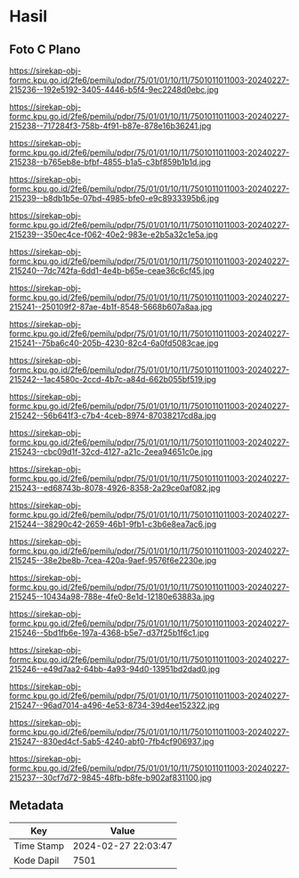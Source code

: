 # Hasil

## Foto C Plano

https://sirekap-obj-formc.kpu.go.id/2fe6/pemilu/pdpr/75/01/01/10/11/7501011011003-20240227-215236--192e5192-3405-4446-b5f4-9ec2248d0ebc.jpg

https://sirekap-obj-formc.kpu.go.id/2fe6/pemilu/pdpr/75/01/01/10/11/7501011011003-20240227-215238--717284f3-758b-4f91-b87e-878e16b36241.jpg

https://sirekap-obj-formc.kpu.go.id/2fe6/pemilu/pdpr/75/01/01/10/11/7501011011003-20240227-215238--b765eb8e-bfbf-4855-b1a5-c3bf859b1b1d.jpg

https://sirekap-obj-formc.kpu.go.id/2fe6/pemilu/pdpr/75/01/01/10/11/7501011011003-20240227-215239--b8db1b5e-07bd-4985-bfe0-e9c8933395b6.jpg

https://sirekap-obj-formc.kpu.go.id/2fe6/pemilu/pdpr/75/01/01/10/11/7501011011003-20240227-215239--350ec4ce-f062-40e2-983e-e2b5a32c1e5a.jpg

https://sirekap-obj-formc.kpu.go.id/2fe6/pemilu/pdpr/75/01/01/10/11/7501011011003-20240227-215240--7dc742fa-6dd1-4e4b-b65e-ceae36c6cf45.jpg

https://sirekap-obj-formc.kpu.go.id/2fe6/pemilu/pdpr/75/01/01/10/11/7501011011003-20240227-215241--250109f2-87ae-4b1f-8548-5668b607a8aa.jpg

https://sirekap-obj-formc.kpu.go.id/2fe6/pemilu/pdpr/75/01/01/10/11/7501011011003-20240227-215241--75ba6c40-205b-4230-82c4-6a0fd5083cae.jpg

https://sirekap-obj-formc.kpu.go.id/2fe6/pemilu/pdpr/75/01/01/10/11/7501011011003-20240227-215242--1ac4580c-2ccd-4b7c-a84d-662b055bf519.jpg

https://sirekap-obj-formc.kpu.go.id/2fe6/pemilu/pdpr/75/01/01/10/11/7501011011003-20240227-215242--56b641f3-c7b4-4ceb-8974-87038217cd8a.jpg

https://sirekap-obj-formc.kpu.go.id/2fe6/pemilu/pdpr/75/01/01/10/11/7501011011003-20240227-215243--cbc09d1f-32cd-4127-a21c-2eea94651c0e.jpg

https://sirekap-obj-formc.kpu.go.id/2fe6/pemilu/pdpr/75/01/01/10/11/7501011011003-20240227-215243--ed68743b-8078-4926-8358-2a29ce0af082.jpg

https://sirekap-obj-formc.kpu.go.id/2fe6/pemilu/pdpr/75/01/01/10/11/7501011011003-20240227-215244--38290c42-2659-46b1-9fb1-c3b6e8ea7ac6.jpg

https://sirekap-obj-formc.kpu.go.id/2fe6/pemilu/pdpr/75/01/01/10/11/7501011011003-20240227-215245--38e2be8b-7cea-420a-9aef-9576f6e2230e.jpg

https://sirekap-obj-formc.kpu.go.id/2fe6/pemilu/pdpr/75/01/01/10/11/7501011011003-20240227-215245--10434a98-788e-4fe0-8e1d-12180e63883a.jpg

https://sirekap-obj-formc.kpu.go.id/2fe6/pemilu/pdpr/75/01/01/10/11/7501011011003-20240227-215246--5bd1fb6e-197a-4368-b5e7-d37f25b1f6c1.jpg

https://sirekap-obj-formc.kpu.go.id/2fe6/pemilu/pdpr/75/01/01/10/11/7501011011003-20240227-215246--e49d7aa2-64bb-4a93-94d0-13951bd2dad0.jpg

https://sirekap-obj-formc.kpu.go.id/2fe6/pemilu/pdpr/75/01/01/10/11/7501011011003-20240227-215247--96ad7014-a496-4e53-8734-39d4ee152322.jpg

https://sirekap-obj-formc.kpu.go.id/2fe6/pemilu/pdpr/75/01/01/10/11/7501011011003-20240227-215247--830ed4cf-5ab5-4240-abf0-7fb4cf906937.jpg

https://sirekap-obj-formc.kpu.go.id/2fe6/pemilu/pdpr/75/01/01/10/11/7501011011003-20240227-215237--30cf7d72-9845-48fb-b8fe-b902af831100.jpg


## Metadata

| Key        | Value               |
| ---------- | ------------------- |
| Time Stamp | 2024-02-27 22:03:47 |
| Kode Dapil | 7501                |



